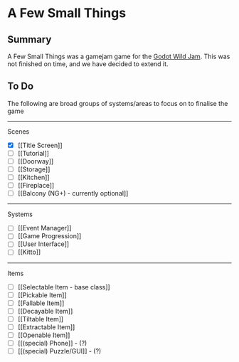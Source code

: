 # A Few Small Things 
## Summary
A Few Small Things was a gamejam game for the [Godot Wild Jam](https://itch.io/jam/godot-wild-jam-40/rate/1322790). This was not finished on time, and we have decided to extend it.
## To Do
The following are broad groups of systems/areas to focus on to finalise the game
___
Scenes
- [x] [[Title Screen]]
- [ ] [[Tutorial]]
- [ ] [[Doorway]]
- [ ] [[Storage]]
- [ ] [[Kitchen]]
- [ ] [[Fireplace]]
- [ ] [[Balcony (NG+) - currently optional]]
___
Systems
- [ ] [[Event Manager]]
- [ ] [[Game Progression]]
- [ ] [[User Interface]]
- [ ] [[Kitto]]
___
Items
- [ ] [[Selectable Item - base class]]
- [ ] [[Pickable Item]]
- [ ] [[Fallable Item]]
- [ ] [[Decayable Item]]
- [ ] [[Tiltable Item]]
- [ ] [[Extractable Item]]
- [ ] [[Openable Item]]
- [ ] [[(special) Phone]] - (?)
- [ ] [[(special) Puzzle/GUI]] - (?)
